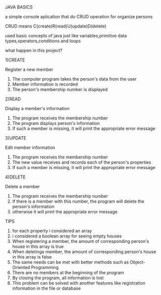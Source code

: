 JAVA BASICS


a simple console aplication that do CRUD operation for organize persons 


CRUD means C(create)R(read)U(update)D(delete)



used basic concepts of java just like variables,primitive data types,operators,conditions and loops

what happen in this project?

1)CREATE 

Register a new member

1) The computer program takes the person's data from the user
2) Member information is recorded
3) The person's membership number is displayed

2)READ

Display a member's information

1) The program receives the membership number
2) The program displays person's information
3) If such a member is missing, it will print the appropriate error message

3)UPDATE

Edit member information

1) The program receives the membership number
2) The new value receives and records each of the person's properties
3) If such a member is missing, it will print the appropriate error message

4)DELETE

Delete a member

1) The program receives the membership number
2) If there is a member with this number, the program will delete the person's information
3) otherwise it will print the appropriate error message

TIPS
1) for each property i considered an array
2) i considered a boolean array for seeing empty houses
3) When registering a member, the amount of   corresponding person's house in this array is true
4) When deletinga member, the amount of   corresponding person's house in this array is false
5) The same needs can be met with better methods such as Object-Oriented Programming
6) There are no members at the beginning of the program
7) By closing the program, all information is lost
8) This problem can be solved with another features like registration information in the file or database


